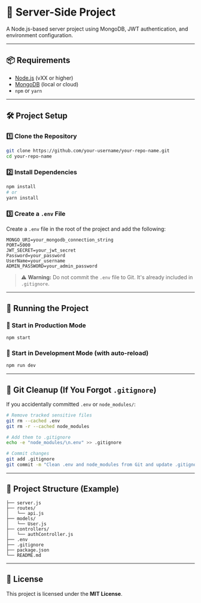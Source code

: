 # 🚀 Server-Side Project

A Node.js-based server project using MongoDB, JWT authentication, and environment configuration.

---

## 📦 Requirements

- [Node.js](https://nodejs.org/) (vXX or higher)
- [MongoDB](https://www.mongodb.com/) (local or cloud)
- `npm` or `yarn`

---

## 🛠️ Project Setup

### 1️⃣ Clone the Repository

```bash
git clone https://github.com/your-username/your-repo-name.git
cd your-repo-name
```

### 2️⃣ Install Dependencies

```bash
npm install
# or
yarn install
```

### 3️⃣ Create a `.env` File

Create a `.env` file in the root of the project and add the following:

```env
MONGO_URI=your_mongodb_connection_string
PORT=5000
JWT_SECRET=your_jwt_secret
Password=your_password
UserName=your_username
ADMIN_PASSWORD=your_admin_password
```

> ⚠️ **Warning:** Do not commit the `.env` file to Git. It's already included in `.gitignore`.

---

## 🧪 Running the Project

### 🔹 Start in Production Mode

```bash
npm start
```

### 🔹 Start in Development Mode (with auto-reload)

```bash
npm run dev
```

---

## 🧹 Git Cleanup (If You Forgot `.gitignore`)

If you accidentally committed `.env` or `node_modules/`:

```bash
# Remove tracked sensitive files
git rm --cached .env
git rm -r --cached node_modules

# Add them to .gitignore
echo -e "node_modules/\n.env" >> .gitignore

# Commit changes
git add .gitignore
git commit -m "Clean .env and node_modules from Git and update .gitignore"
```

---

## 📂 Project Structure (Example)

```
├── server.js
├── routes/
│   └── api.js
├── models/
│   └── User.js
├── controllers/
│   └── authController.js
├── .env
├── .gitignore
├── package.json
└── README.md
```

---

## 📜 License

This project is licensed under the **MIT License**.
